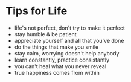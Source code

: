 # Tips for Life
* life's not perfect, don't try to make it perfect
* stay humble & be patient
* appreciate yourself and all that you've done
* do the things that make you smile 
* stay calm, worrying doesn't help anybody
* learn constantly, practice consistantly
* you can't heal what you never reveal
* true happiness comes from within
